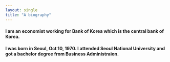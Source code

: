 ```yaml
---
layout: single
title: "A biography"
---
```

#### I am an economist working for Bank of Korea which is the central bank of Korea. 
#### I was born in Seoul, Oct 10, 1970. I attended Seoul National University and got a bachelor degree from Business Administraion.
